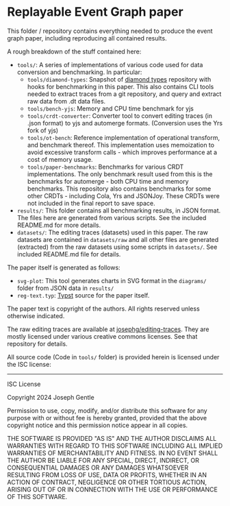 # Replayable Event Graph paper

This folder / repository contains everything needed to produce the event graph paper, including reproducing all contained results.

A rough breakdown of the stuff contained here:

- `tools/`: A series of implementations of various code used for data conversion and benchmarking. In particular:
  - `tools/diamond-types`: Snapshot of [diamond types](https://github.com/josephg/diamond-types) repository with hooks for benchmarking in this paper. This also contains CLI tools needed to extract traces from a git repository, and query and extract raw data from .dt data files.
  - `tools/bench-yjs`: Memory and CPU time benchmark for yjs
  - `tools/crdt-converter`: Converter tool to convert editing traces (in .json format) to yjs and automerge formats. (Conversion uses the Yrs fork of yjs)
  - `tools/ot-bench`: Reference implementation of operational transform, and benchmark thereof. This implementation uses memoization to avoid excessive transform calls - which improves performance at a cost of memory usage.
  - `tools/paper-benchmarks`: Benchmarks for various CRDT implementations. The only benchmark result used from this is the benchmarks for automerge - both CPU time and memory benchmarks. This repository also contains benchmarks for some other CRDTs - including Cola, Yrs and JSONJoy. These CRDTs were not included in the final report to save space.
- `results/`: This folder contains all benchmarking results, in JSON format. The files here are generated from various scripts. See the included README.md for more details.
- `datasets/`: The editing traces (datasets) used in this paper. The raw datasets are contained in `datasets/raw` and all other files are generated (extracted) from the raw datasets using some scripts in `datasets/`. See included README.md file for details.


The paper itself is generated as follows:

- `svg-plot`: This tool generates charts in SVG format in the `diagrams/` folder from JSON data in `results/`
- `reg-text.typ`: [Typst](https://typst.app/) source for the paper itself.

The paper text is copyright of the authors. All rights reserved unless otherwise indicated.

The raw editing traces are available at [josephg/editing-traces](https://github.com/josephg/editing-traces). They are mostly licensed under various creative commons licenses. See that repository for details.

All source code (Code in `tools/` folder) is provided herein is licensed under the ISC license:

---

ISC License

Copyright 2024 Joseph Gentle

Permission to use, copy, modify, and/or distribute this software for any purpose with or without fee is hereby granted, provided that the above copyright notice and this permission notice appear in all copies.

THE SOFTWARE IS PROVIDED "AS IS" AND THE AUTHOR DISCLAIMS ALL WARRANTIES WITH REGARD TO THIS SOFTWARE INCLUDING ALL IMPLIED WARRANTIES OF MERCHANTABILITY AND FITNESS. IN NO EVENT SHALL THE AUTHOR BE LIABLE FOR ANY SPECIAL, DIRECT, INDIRECT, OR CONSEQUENTIAL DAMAGES OR ANY DAMAGES WHATSOEVER RESULTING FROM LOSS OF USE, DATA OR PROFITS, WHETHER IN AN ACTION OF CONTRACT, NEGLIGENCE OR OTHER TORTIOUS ACTION, ARISING OUT OF OR IN CONNECTION WITH THE USE OR PERFORMANCE OF THIS SOFTWARE.